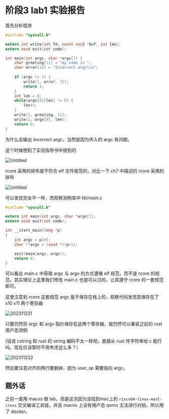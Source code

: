 # 阶段3 lab1 实验报告

首先分析程序

```c
#include "syscall.h"

extern int write(int fd, const void *buf, int len);
extern void exit(int code);

int main(int argc, char *argv[]) {
    char greeting[11] = "my name is ";
    char error[15] = "Incorrect argc\\n";
    
    if (argc != 1) {
        write(1, error, 15);
        return 1;
    }
    int len = 0;
    while(argv[0][len] != 0) {
        len++;
    }
    write(1, greeting, 11);
    write(1, argv[0], len);
    return 0;
}
```

为什么会输出 Incorrect argc，当然是因为传入的 argc 有问题。

这个时候想到了实验指导书中提到的

![Untitled](https://persecution-1301196908.cos.ap-chongqing.myqcloud.com/image_bedUntitled.png)

rcore 采用的排布是不符合 elf 文件规范的，对比一下 ch7 中描述的 rcore 采用的排布

![Untitled](https://persecution-1301196908.cos.ap-chongqing.myqcloud.com/image_bed/Untitled.png)

可以发现完全不一样，而观察测例库中 lib/main.c

```c
#include "syscall.h"

extern int main(int argc, char *argv[]);
extern void exit(int code);

int __start_main(long *p)
{
	int argc = p[0];
	char **argv = (void *)(p+1);

	exit(main(argc, argv));
	return 0;
}
```

可以看出 main.c 中获取 argc 与 argv 的方式遵循 elf 规范，而不是 rcore 的规范。其实理论上这里我们修改 main.c 也是可以过的，让其遵守 rcore 的一套规范即可。

这里注意到 rcore 这套规范 argc 是不保存在栈上的，观察代码发现其保存在了 x10 x11 两个寄存器

![202311231](https://persecution-1301196908.cos.ap-chongqing.myqcloud.com/image_bed/202311231.png)

只要仍然将 argc 和 argv 指针保存在这两个寄存器，就仍然可以兼容之前的 rust 用户态测例

(话说 cstring 和 rust 的 string 编码不太一样吧，直接从 rust 传字符串给 c 能行吗，现在应该暂时不用考虑这么多？）

![202311232](https://persecution-1301196908.cos.ap-chongqing.myqcloud.com/image_bed/202311232.png)

然后要注意对齐的两行要删掉，因为 user_sp 需要指向 argc。

## 题外话

之前一直用 macos 做 lab，但是这次因为没找到mac上的 `riscv64-linux-musl-cross` 交叉编译工具链，并且 macos 上没有用户态 qemu 无法进行对拍，所以用了 docker。